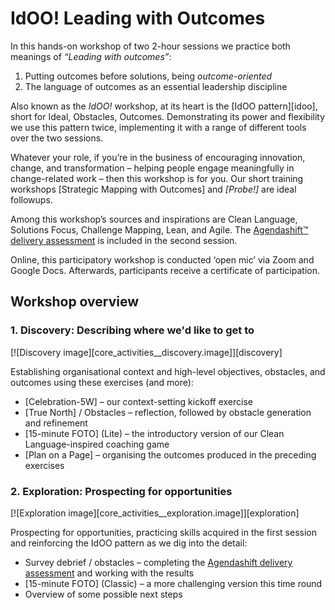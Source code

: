 # IdOO! Leading with Outcomes

In this hands-on workshop of two 2-hour sessions we practice both meanings of *“Leading with outcomes”*:

  1. Putting outcomes before solutions, being *outcome-oriented*
  2. The language of outcomes as an essential leadership discipline

Also known as the *IdOO!* workshop, at its heart is the [IdOO pattern][idoo], short for Ideal, Obstacles, Outcomes. Demonstrating its power and flexibility we use this pattern twice, implementing it with a range of different tools over the two sessions.

Whatever your role, if you’re in the business of encouraging innovation, change, and transformation – helping people engage meaningfully in change-related work – then this workshop is for you. Our short training workshops [Strategic Mapping with Outcomes] and *[Probe!]* are ideal followups.

Among this workshop’s sources and inspirations are Clean Language, Solutions Focus, Challenge Mapping, Lean, and Agile. The [Agendashift™ delivery assessment](assessments) is included in the second session.

Online, this participatory workshop is conducted ‘open mic’ via Zoom and Google Docs. Afterwards, participants receive a certificate of participation.

## Workshop overview

### 1. Discovery: Describing where we'd like to get to

[![Discovery image][core_activities__discovery.image]][discovery]

Establishing organisational context and high-level objectives, obstacles, and outcomes using these exercises (and more):

  * [Celebration-5W] – our context-setting kickoff exercise
  * [True North] / Obstacles – reflection, followed by obstacle generation and refinement
  * [15-minute FOTO] \(Lite) – the introductory version of our Clean Language-inspired coaching game
  * [Plan on a Page] – organising the outcomes produced in the preceding exercises

### 2. Exploration: Prospecting for opportunities

[![Exploration image][core_activities__exploration.image]][exploration]

Prospecting for opportunities, practicing skills acquired in the first session and reinforcing the IdOO pattern as we dig into the detail:

  * Survey debrief / obstacles – completing the [Agendashift delivery assessment](assessments) and working with the results
  * [15-minute FOTO] \(Classic) – a more challenging version this time round
  * Overview of some possible next steps

